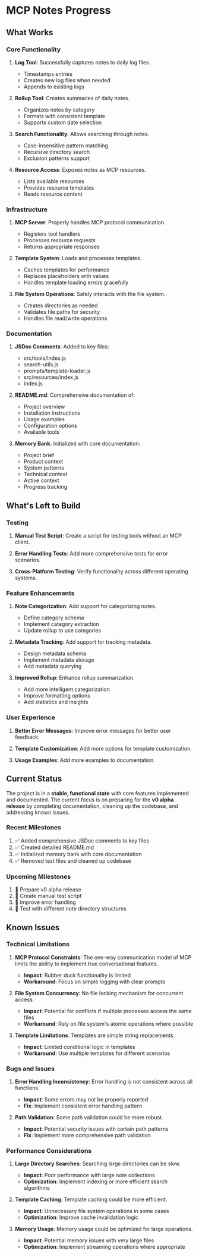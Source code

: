 # MCP Notes Progress

## What Works

### Core Functionality

1. **Log Tool**: Successfully captures notes to daily log files.
   - Timestamps entries
   - Creates new log files when needed
   - Appends to existing logs

2. **Rollup Tool**: Creates summaries of daily notes.
   - Organizes notes by category
   - Formats with consistent template
   - Supports custom date selection

3. **Search Functionality**: Allows searching through notes.
   - Case-insensitive pattern matching
   - Recursive directory search
   - Exclusion patterns support

4. **Resource Access**: Exposes notes as MCP resources.
   - Lists available resources
   - Provides resource templates
   - Reads resource content

### Infrastructure

1. **MCP Server**: Properly handles MCP protocol communication.
   - Registers tool handlers
   - Processes resource requests
   - Returns appropriate responses

2. **Template System**: Loads and processes templates.
   - Caches templates for performance
   - Replaces placeholders with values
   - Handles template loading errors gracefully

3. **File System Operations**: Safely interacts with the file system.
   - Creates directories as needed
   - Validates file paths for security
   - Handles file read/write operations

### Documentation

1. **JSDoc Comments**: Added to key files:
   - src/tools/index.js
   - search-utils.js
   - prompts/template-loader.js
   - src/resources/index.js
   - index.js

2. **README.md**: Comprehensive documentation of:
   - Project overview
   - Installation instructions
   - Usage examples
   - Configuration options
   - Available tools

3. **Memory Bank**: Initialized with core documentation:
   - Project brief
   - Product context
   - System patterns
   - Technical context
   - Active context
   - Progress tracking

## What's Left to Build

### Testing

1. **Manual Test Script**: Create a script for testing tools without an MCP client.

2. **Error Handling Tests**: Add more comprehensive tests for error scenarios.

3. **Cross-Platform Testing**: Verify functionality across different operating systems.

### Feature Enhancements

1. **Note Categorization**: Add support for categorizing notes.
   - Define category schema
   - Implement category extraction
   - Update rollup to use categories

2. **Metadata Tracking**: Add support for tracking metadata.
   - Design metadata schema
   - Implement metadata storage
   - Add metadata querying

3. **Improved Rollup**: Enhance rollup summarization.
   - Add more intelligent categorization
   - Improve formatting options
   - Add statistics and insights

### User Experience

1. **Better Error Messages**: Improve error messages for better user feedback.

2. **Template Customization**: Add more options for template customization.

3. **Usage Examples**: Add more examples to documentation.

## Current Status

The project is in a **stable, functional state** with core features implemented and documented. The current focus is on preparing for the **v0 alpha release** by completing documentation, cleaning up the codebase, and addressing known issues.

### Recent Milestones

1. ✅ Added comprehensive JSDoc comments to key files
2. ✅ Created detailed README.md
3. ✅ Initialized memory bank with core documentation
4. ✅ Removed test files and cleaned up codebase

### Upcoming Milestones

1. 🔄 Prepare v0 alpha release
2. 🔄 Create manual test script
3. 🔄 Improve error handling
4. 🔄 Test with different note directory structures

## Known Issues

### Technical Limitations

1. **MCP Protocol Constraints**: The one-way communication model of MCP limits the ability to implement true conversational features.
   - **Impact**: Rubber duck functionality is limited
   - **Workaround**: Focus on simple logging with clear prompts

2. **File System Concurrency**: No file locking mechanism for concurrent access.
   - **Impact**: Potential for conflicts if multiple processes access the same files
   - **Workaround**: Rely on file system's atomic operations where possible

3. **Template Limitations**: Templates are simple string replacements.
   - **Impact**: Limited conditional logic in templates
   - **Workaround**: Use multiple templates for different scenarios

### Bugs and Issues

1. **Error Handling Inconsistency**: Error handling is not consistent across all functions.
   - **Impact**: Some errors may not be properly reported
   - **Fix**: Implement consistent error handling pattern

2. **Path Validation**: Some path validation could be more robust.
   - **Impact**: Potential security issues with certain path patterns
   - **Fix**: Implement more comprehensive path validation

### Performance Considerations

1. **Large Directory Searches**: Searching large directories can be slow.
   - **Impact**: Poor performance with large note collections
   - **Optimization**: Implement indexing or more efficient search algorithms

2. **Template Caching**: Template caching could be more efficient.
   - **Impact**: Unnecessary file system operations in some cases
   - **Optimization**: Improve cache invalidation logic

3. **Memory Usage**: Memory usage could be optimized for large operations.
   - **Impact**: Potential memory issues with very large files
   - **Optimization**: Implement streaming operations where appropriate

